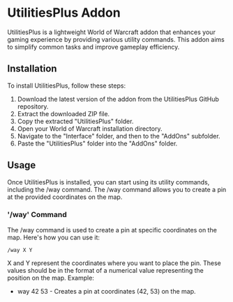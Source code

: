 # UtilitiesPlus Addon
UtilitiesPlus is a lightweight World of Warcraft addon that enhances your gaming experience by providing various utility commands. This addon aims to simplify common tasks and improve gameplay efficiency.

## Installation
To install UtilitiesPlus, follow these steps:
1. Download the latest version of the addon from the UtilitiesPlus GitHub repository.
2. Extract the downloaded ZIP file.
3. Copy the extracted "UtilitiesPlus" folder.
4. Open your World of Warcraft installation directory.
5. Navigate to the "Interface" folder, and then to the "AddOns" subfolder.
6. Paste the "UtilitiesPlus" folder into the "AddOns" folder.

## Usage
Once UtilitiesPlus is installed, you can start using its utility commands, including the /way command. The /way command allows you to create a pin at the provided coordinates on the map.
### '/way' Command
The /way command is used to create a pin at specific coordinates on the map. Here's how you can use it:

```
/way X Y
```
X and Y represent the coordinates where you want to place the pin. These values should be in the format of a numerical value representing the position on the map.
Example:
- way 42 53 - Creates a pin at coordinates (42, 53) on the map.
